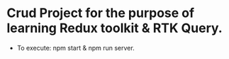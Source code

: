 # Crud Project for the purpose of learning Redux toolkit & RTK Query.

* To execute: npm start & npm run server.